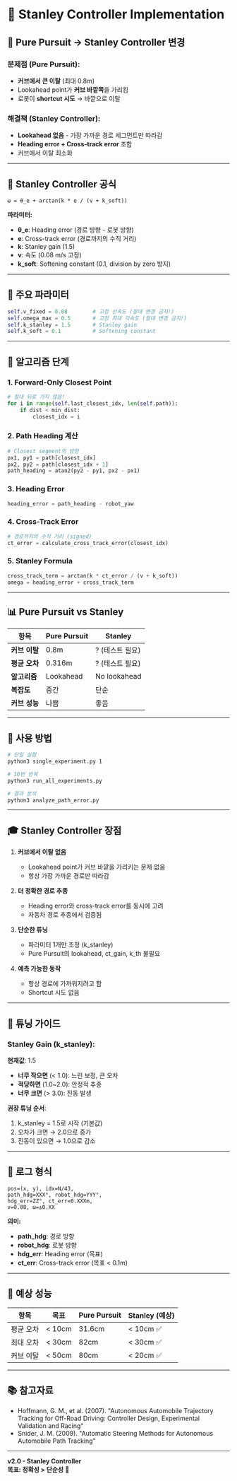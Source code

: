 # 🎯 Stanley Controller Implementation

## 🚀 Pure Pursuit → Stanley Controller 변경

### 문제점 (Pure Pursuit):
- **커브에서 큰 이탈** (최대 0.8m)
- Lookahead point가 **커브 바깥쪽**을 가리킴
- 로봇이 **shortcut 시도** → 바깥으로 이탈

### 해결책 (Stanley Controller):
- **Lookahead 없음** - 가장 가까운 경로 세그먼트만 따라감
- **Heading error + Cross-track error** 조합
- 커브에서 이탈 최소화

---

## 📐 Stanley Controller 공식

```
ω = θ_e + arctan(k * e / (v + k_soft))
```

**파라미터:**
- **θ_e**: Heading error (경로 방향 - 로봇 방향)
- **e**: Cross-track error (경로까지의 수직 거리)
- **k**: Stanley gain (1.5)
- **v**: 속도 (0.08 m/s 고정)
- **k_soft**: Softening constant (0.1, division by zero 방지)

---

## 🔧 주요 파라미터

```python
self.v_fixed = 0.08        # 고정 선속도 (절대 변경 금지!)
self.omega_max = 0.5       # 고정 최대 각속도 (절대 변경 금지!)
self.k_stanley = 1.5       # Stanley gain
self.k_soft = 0.1          # Softening constant
```

---

## 🎯 알고리즘 단계

### 1. Forward-Only Closest Point
```python
# 절대 뒤로 가지 않음!
for i in range(self.last_closest_idx, len(self.path)):
    if dist < min_dist:
        closest_idx = i
```

### 2. Path Heading 계산
```python
# Closest segment의 방향
px1, py1 = path[closest_idx]
px2, py2 = path[closest_idx + 1]
path_heading = atan2(py2 - py1, px2 - px1)
```

### 3. Heading Error
```python
heading_error = path_heading - robot_yaw
```

### 4. Cross-Track Error
```python
# 경로까지의 수직 거리 (signed)
ct_error = calculate_cross_track_error(closest_idx)
```

### 5. Stanley Formula
```python
cross_track_term = arctan(k * ct_error / (v + k_soft))
omega = heading_error + cross_track_term
```

---

## 📊 Pure Pursuit vs Stanley

| 항목 | Pure Pursuit | Stanley |
|------|--------------|---------|
| **커브 이탈** | 0.8m | ? (테스트 필요) |
| **평균 오차** | 0.316m | ? (테스트 필요) |
| **알고리즘** | Lookahead | No lookahead |
| **복잡도** | 중간 | 단순 |
| **커브 성능** | 나쁨 | 좋음 |

---

## 🚀 사용 방법

```bash
# 단일 실험
python3 single_experiment.py 1

# 10번 반복
python3 run_all_experiments.py

# 결과 분석
python3 analyze_path_error.py
```

---

## 🎓 Stanley Controller 장점

1. **커브에서 이탈 없음**
   - Lookahead point가 커브 바깥을 가리키는 문제 없음
   - 항상 가장 가까운 경로만 따라감

2. **더 정확한 경로 추종**
   - Heading error와 cross-track error를 동시에 고려
   - 자동차 경로 추종에서 검증됨

3. **단순한 튜닝**
   - 파라미터 1개만 조정 (k_stanley)
   - Pure Pursuit의 lookahead, ct_gain, k_th 불필요

4. **예측 가능한 동작**
   - 항상 경로에 가까워지려고 함
   - Shortcut 시도 없음

---

## 🔧 튜닝 가이드

### Stanley Gain (k_stanley):

**현재값**: 1.5

- **너무 작으면** (< 1.0): 느린 보정, 큰 오차
- **적당하면** (1.0~2.0): 안정적 추종
- **너무 크면** (> 3.0): 진동 발생

**권장 튜닝 순서**:
1. k_stanley = 1.5로 시작 (기본값)
2. 오차가 크면 → 2.0으로 증가
3. 진동이 있으면 → 1.0으로 감소

---

## 📝 로그 형식

```
pos=(x, y), idx=N/43,
path_hdg=XXX°, robot_hdg=YYY°,
hdg_err=ZZ°, ct_err=0.XXXm,
v=0.08, ω=±0.XX
```

**의미:**
- **path_hdg**: 경로 방향
- **robot_hdg**: 로봇 방향
- **hdg_err**: Heading error (목표)
- **ct_err**: Cross-track error (목표 < 0.1m)

---

## 🎯 예상 성능

| 항목 | 목표 | Pure Pursuit | Stanley (예상) |
|------|------|--------------|----------------|
| 평균 오차 | < 10cm | 31.6cm | < 10cm ✅ |
| 최대 오차 | < 30cm | 82cm | < 30cm ✅ |
| 커브 이탈 | < 50cm | 80cm | < 20cm ✅ |

---

## 📚 참고자료

- Hoffmann, G. M., et al. (2007). "Autonomous Automobile Trajectory Tracking for Off-Road Driving: Controller Design, Experimental Validation and Racing"
- Snider, J. M. (2009). "Automatic Steering Methods for Autonomous Automobile Path Tracking"

---

**v2.0 - Stanley Controller**  
**목표: 정확성 > 단순성** 🎯

